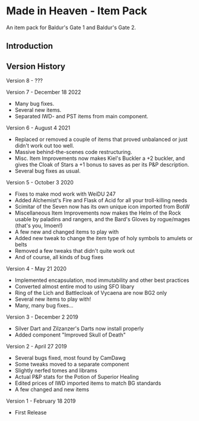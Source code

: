 # Made in Heaven - Item Pack
An item pack for Baldur's Gate 1 and Baldur's Gate 2.


## Introduction



## Version History

Version 8 - ???

Version 7 - December 18 2022
- Many bug fixes.
- Several new items.
- Separated IWD- and PST items from main component.

Version 6 - August 4 2021
- Replaced or removed a couple of items that proved unbalanced or just didn't
  work out too well.
- Massive behind-the-scenes code restructuring.
- Misc. Item Improvements now makes Kiel's Buckler a +2 buckler, and gives the
  Cloak of Stars a +1 bonus to saves as per its P&P description.
- Several bug fixes as usual.

Version 5 - October 3 2020
- Fixes to make mod work with WeiDU 247
- Added Alchemist's Fire and Flask of Acid for all your troll-killing needs
- Scimitar of the Seven now has its own unique icon imported from BotW
- Miscellaneous Item Improvements now makes the Helm of the Rock usable by paladins and rangers, and the Bard's Gloves by rogue/mages (that's you, Imoen!)
- A few new and changed items to play with
- Added new tweak to change the item type of holy symbols to amulets or belts
- Removed a few tweaks that didn't quite work out
- And of course, all kinds of bug fixes

Version 4 - May 21 2020
- Implemented encapsulation, mod immutability and other best practices
- Converted almost entire mod to using SFO libary
- Ring of the Lich and Battlecloak of Vycaena are now BG2 only
- Several new items to play with!
- Many, many bug fixes...

Version 3 - December 2 2019
- Silver Dart and Zilzanzer's Darts now install properly
- Added component "Improved Skull of Death"

Version 2 - April 27 2019
- Several bugs fixed, most found by CamDawg
- Some tweaks moved to a separate component
- Slightly nerfed tomes and librams
- Actual P&P stats for the Potion of Superior Healing
- Edited prices of IWD imported items to match BG standards
- A few changed and new items
 
Version 1 - February 18 2019
- First Release


